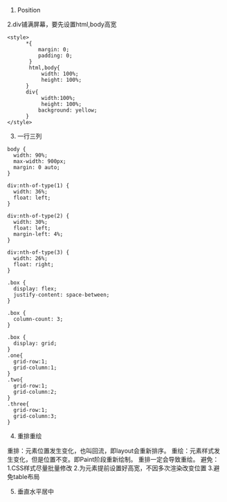 1. Position


2.div铺满屏幕，要先设置html,body高宽


```
<style>
      *{
          margin: 0;
          padding: 0;
       }
       html,body{
           width: 100%;
           height: 100%;
      }
      div{
           width:100%;
           height: 100%;
          background: yellow;
      }
</style>
```
  
3. 一行三列


```
body {
  width: 90%;
  max-width: 900px;
  margin: 0 auto;
}

div:nth-of-type(1) {
  width: 36%;
  float: left;
}

div:nth-of-type(2) {
  width: 30%;
  float: left;
  margin-left: 4%;
}

div:nth-of-type(3) {
  width: 26%;
  float: right;
}
```
```
.box {
  display: flex;
  justify-content: space-between;
}
```
```
.box {
  column-count: 3;
}
```
```
.box {
  display: grid;
}
.one{
  grid-row:1;
  grid-column:1;
}
.two{
  grid-row:1;
  grid-column:2;
}
.three{
  grid-row:1;
  grid-column:3;
}
```

4. 重排重绘

重排：元素位置发生变化，也叫回流，即layout会重新排序。
重绘：元素样式发生变化，但是位置不变。即Paint阶段重新绘制。
重排一定会导致重绘。
避免：
  1.CSS样式尽量批量修改
  2.为元素提前设置好高宽，不因多次渲染改变位置
  3.避免table布局

5. 垂直水平居中
